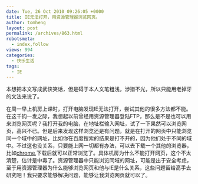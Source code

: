 ```yaml
---
date: Tue, 26 Oct 2010 09:26:05 +0000
title: IE无法打开，用资源管理器浏览网页。
author: tomheng
layout: post
permalink: /archives/863.html
robotsmeta:
  - index,follow
views: 994
categories:
  - 快乐生活
tags:
  - IE
---
```

本想把本文写成武侠笑话，但是碍于本人文笔粗浅，涉猎不光，所以只能用老掉牙的文法来说了。

在周一早上机房上课时，打开电脑发现IE无法打开，尝试其他的很多方法都不能。在这千钧一发之际，我想起以前曾经用资源管理器登陆FTP，那么是不是也可以用来浏览网页呢？我打开我的电脑，在地址栏输入网址，试了一下果然可以浏览网页，高兴不已。但是后来发现这样浏览还是有问题，就是在打开的网页中只能浏览同一个域中的网址，比如你在百度搜索的结果是打不开的，因为他们处于不同的域中。不过这也没关系，只要能上网一切都有办法，可以去下载一个其他的浏览器，比如[chrome][1],下载后就可以正常浏览了。具体机房为什么不能打开网页，这个不太清楚，估计是中毒了。资源管理器中只能浏览同域的网址，可能是出于安全考虑，至于用资源管理器为什么能够浏览网页和他与IE是什么关系，这些问题留给高手去研究吧！我只要求能够解决问题，能够让我浏览网页就可以了。

 [1]: http://www.google.com/chrome
